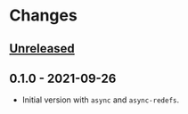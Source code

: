 # Changes

## [Unreleased]

## 0.1.0 - 2021-09-26

- Initial version with `async` and `async-redefs`.

[Unreleased]: https://github.com/rwstauner/cljc-test-async/compare/0.1.0...HEAD
